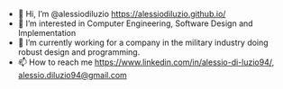 - 👋 Hi, I’m @alessiodiluzio https://alessiodiluzio.github.io/
- 👀 I’m interested in Computer Engineering, Software Design and Implementation
- 🌱 I’m currently working for a company in the military industry doing robust design and programming.
- 📫 How to reach me https://www.linkedin.com/in/alessio-di-luzio94/, alessio.diluzio94@gmail.com
